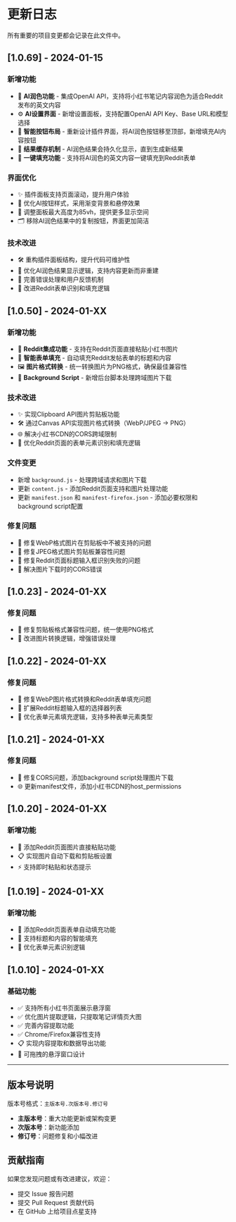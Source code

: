 # 更新日志

所有重要的项目变更都会记录在此文件中。

## [1.0.69] - 2024-01-15

### 新增功能
- 🤖 **AI润色功能** - 集成OpenAI API，支持将小红书笔记内容润色为适合Reddit发布的英文内容
- ⚙️ **AI设置界面** - 新增设置面板，支持配置OpenAI API Key、Base URL和模型选择
- 🎯 **智能按钮布局** - 重新设计插件界面，将AI润色按钮移至顶部，新增填充AI内容按钮
- 💾 **结果缓存机制** - AI润色结果会持久化显示，直到生成新结果
- 🔄 **一键填充功能** - 支持将AI润色的英文内容一键填充到Reddit表单

### 界面优化
- ✨ 插件面板支持页面滚动，提升用户体验
- 🎨 优化AI按钮样式，采用渐变背景和悬停效果
- 📱 调整面板最大高度为85vh，提供更多显示空间
- 🗂️ 移除AI润色结果中的复制按钮，界面更加简洁

### 技术改进
- 🛠️ 重构插件面板结构，提升代码可维护性
- 🔧 优化AI润色结果显示逻辑，支持内容更新而非重建
- 📝 完善错误处理和用户反馈机制
- 🎯 改进Reddit表单识别和填充逻辑

## [1.0.50] - 2024-01-XX

### 新增功能
- 🚀 **Reddit集成功能** - 支持在Reddit页面直接粘贴小红书图片
- 📝 **智能表单填充** - 自动填充Reddit发帖表单的标题和内容
- 🖼️ **图片格式转换** - 统一转换图片为PNG格式，确保最佳兼容性
- 🔧 **Background Script** - 新增后台脚本处理跨域图片下载

### 技术改进
- ✨ 实现Clipboard API图片剪贴板功能
- 🛠️ 通过Canvas API实现图片格式转换（WebP/JPEG → PNG）
- 🌐 解决小红书CDN的CORS跨域限制
- 📱 优化Reddit页面的表单元素识别和填充逻辑

### 文件变更
- 新增 `background.js` - 处理跨域请求和图片下载
- 更新 `content.js` - 添加Reddit页面支持和图片处理功能
- 更新 `manifest.json` 和 `manifest-firefox.json` - 添加必要权限和background script配置

### 修复问题
- 🐛 修复WebP格式图片在剪贴板中不被支持的问题
- 🐛 修复JPEG格式图片剪贴板兼容性问题
- 🐛 修复Reddit页面标题输入框识别失败的问题
- 🐛 解决图片下载时的CORS错误

## [1.0.23] - 2024-01-XX

### 修复问题
- 🐛 修复剪贴板格式兼容性问题，统一使用PNG格式
- 🔧 改进图片转换逻辑，增强错误处理

## [1.0.22] - 2024-01-XX

### 修复问题
- 🐛 修复WebP图片格式转换和Reddit表单填充问题
- 📝 扩展Reddit标题输入框的选择器列表
- 🎯 优化表单元素填充逻辑，支持多种表单元素类型

## [1.0.21] - 2024-01-XX

### 修复问题
- 🐛 修复CORS问题，添加background script处理图片下载
- 🌐 更新manifest文件，添加小红书CDN的host_permissions

## [1.0.20] - 2024-01-XX

### 新增功能
- 🚀 添加Reddit页面图片直接粘贴功能
- 📋 实现图片自动下载和剪贴板设置
- ⚡ 支持即时粘贴和状态提示

## [1.0.19] - 2024-01-XX

### 新增功能
- 📝 添加Reddit页面表单自动填充功能
- 🎯 支持标题和内容的智能填充
- 🔄 优化表单元素识别逻辑

## [1.0.10] - 2024-01-XX

### 基础功能
- ✅ 支持所有小红书页面展示悬浮窗
- ✅ 优化图片提取逻辑，只提取笔记详情页大图
- ✅ 完善内容提取功能
- ✅ Chrome/Firefox兼容性支持
- 📋 实现内容提取和数据导出功能
- 🎨 可拖拽的悬浮窗口设计

---

## 版本号说明

版本号格式：`主版本号.次版本号.修订号`

- **主版本号**：重大功能更新或架构变更
- **次版本号**：新功能添加
- **修订号**：问题修复和小幅改进

## 贡献指南

如果您发现问题或有改进建议，欢迎：
- 提交 Issue 报告问题
- 提交 Pull Request 贡献代码
- 在 GitHub 上给项目点星支持